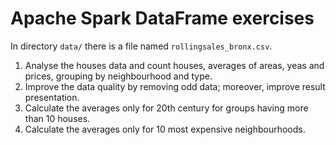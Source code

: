 Apache Spark DataFrame exercises
================================

In directory `data/` there is a file named `rollingsales_bronx.csv`.

1. Analyse the houses data and count houses, averages of areas, yeas and prices, grouping by neighbourhood and type.
2. Improve the data quality by removing odd data; moreover, improve result presentation.
3. Calculate the averages only for 20th century for groups having more than 10 houses.
4. Calculate the averages only for 10 most expensive neighbourhoods.

